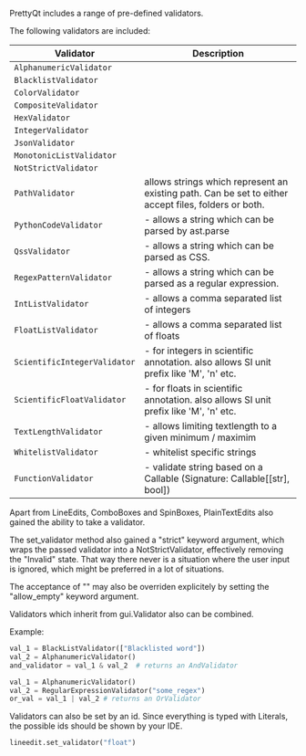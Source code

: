 PrettyQt includes a range of pre-defined validators.

The following validators are included:


| Validator                | Description                                |
|--------------------------|--------------------------------------------|
|`AlphanumericValidator`
|`BlacklistValidator`
|`ColorValidator`
|`CompositeValidator`
|`HexValidator`
|`IntegerValidator`
|`JsonValidator`
|`MonotonicListValidator`
|`NotStrictValidator`
|`PathValidator` |allows strings which represent an existing path. Can be set to either accept files, folders or both.
|`PythonCodeValidator`|- allows a string which can be parsed by ast.parse
|`QssValidator`|- allows a string which can be parsed as CSS.
|`RegexPatternValidator`|- allows a string which can be parsed as a regular expression.
|`IntListValidator`|- allows a comma separated list of integers
|`FloatListValidator`|- allows a comma separated list of floats
|`ScientificIntegerValidator`| - for integers in scientific annotation. also allows SI unit prefix like 'M', 'n' etc.
|`ScientificFloatValidator`| - for floats in scientific annotation. also allows SI unit prefix like 'M', 'n' etc.
|`TextLengthValidator`|- allows limiting textlength to a given minimum / maximim
|`WhitelistValidator`|- whitelist specific strings
|`FunctionValidator`|- validate string based on a Callable (Signature: Callable[[str], bool])


Apart from LineEdits, ComboBoxes and SpinBoxes, PlainTextEdits also gained the ability to take a validator.

The set_validator method also gained a "strict" keyword argument, which wraps the passed
validator into a NotStrictValidator, effectively removing the "Invalid" state. That way
there never is a situation where the user input is ignored, which might be preferred in a lot of situations.

The acceptance of "" may also be overriden explicitely by setting the "allow_empty" keyword argument.

Validators which inherit from gui.Validator also can be combined.

Example:
```py
val_1 = BlackListValidator(["Blacklisted word"])
val_2 = AlphanumericValidator()
and_validator = val_1 & val_2  # returns an AndValidator

val_1 = AlphanumericValidator()
val_2 = RegularExpressionValidator("some_regex")
or_val = val_1 | val_2 # returns an OrValidator
```
Validators can also be set by an id. Since everything is typed with Literals, the possible ids should be shown by your IDE.
```py
lineedit.set_validator("float")
```
